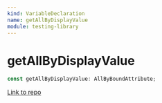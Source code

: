 ```yaml
---
kind: VariableDeclaration
name: getAllByDisplayValue
module: testing-library
---
```


# getAllByDisplayValue

```ts
const getAllByDisplayValue: AllByBoundAttribute;
```

[Link to repo](https://github.com/testing-library/angular-testing-library/blob/master/node_modules/@testing-library/dom/types/queries.d.ts#L123-L123)
